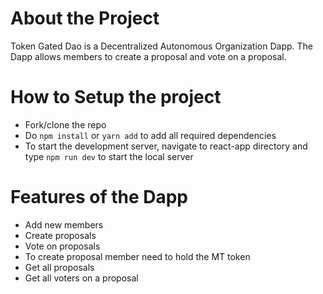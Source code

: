 # About the Project
Token Gated Dao is a Decentralized Autonomous Organization Dapp. The Dapp allows members to create a proposal and vote on a proposal.

# How to Setup the project
- Fork/clone the repo
- Do `npm install` or `yarn add` to add all required dependencies
- To start the development server, navigate to react-app directory and type `npm run dev` to start the local server
  
# Features of the Dapp
- Add new members
- Create proposals
- Vote on proposals
- To create proposal member need to hold the MT token
- Get all proposals
- Get all voters on a proposal